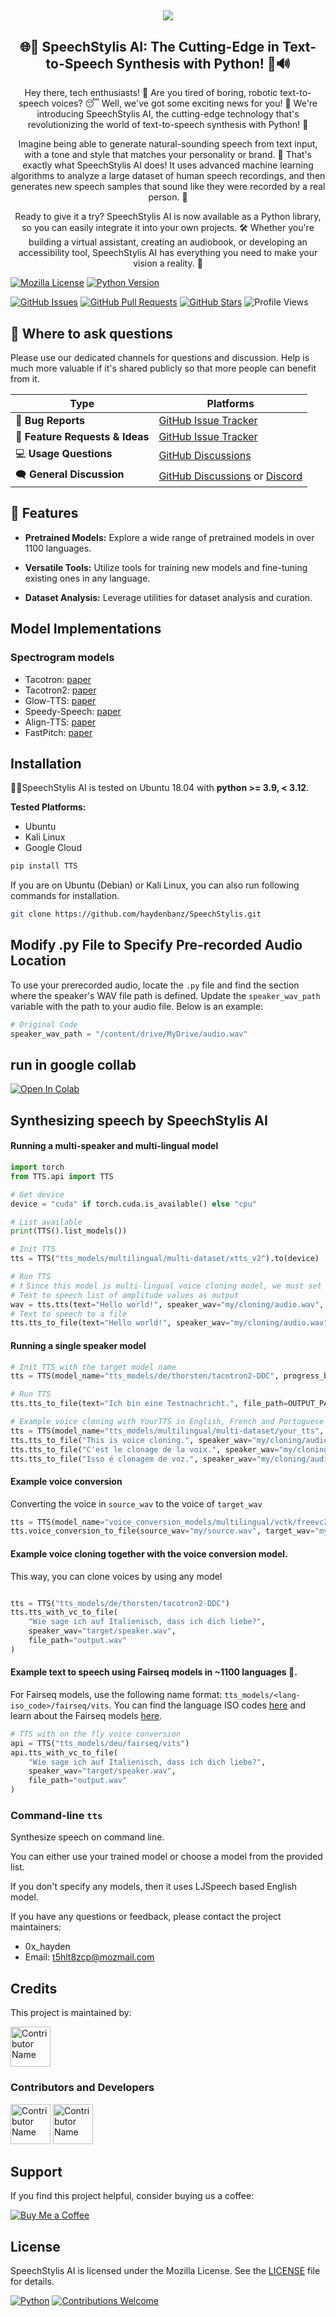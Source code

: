 <div align="center">


## <img src="https://raw.githubusercontent.com/haydenbanz/SpeechStylis/main/speechstylisbanner.png"  />

## 🌐🤖 SpeechStylis AI: The Cutting-Edge in Text-to-Speech Synthesis with Python! 🚀🔊





Hey there, tech enthusiasts! 👋 Are you tired of boring, robotic text-to-speech voices? 😴 Well, we've got some exciting news for you! 🎉 We're introducing SpeechStylis AI, the cutting-edge technology that's revolutionizing the world of text-to-speech synthesis with Python! 🚀

Imagine being able to generate natural-sounding speech from text input, with a tone and style that matches your personality or brand. 💬 That's exactly what SpeechStylis AI does! It uses advanced machine learning algorithms to analyze a large dataset of human speech recordings, and then generates new speech samples that sound like they were recorded by a real person. 🤯

Ready to give it a try? SpeechStylis AI is now available as a Python library, so you can easily integrate it into your own projects. 🛠️ Whether you're building a virtual assistant, creating an audiobook, or developing an accessibility tool, SpeechStylis AI has everything you need to make your vision a reality. 🏡

</div>

[![Mozilla License](https://img.shields.io/badge/License-Mozilla-blue?style=for-the-badge)](https://opensource.org/licenses/MPL-2.0)
[![Python Version](https://img.shields.io/static/v1?label=Python&message=3.6%2B&color=%230078D6&labelColor=%23e3e3e3&style=for-the-badge&logo=python)](https://www.python.org/downloads/)

[![GitHub Issues](https://img.shields.io/github/issues/haydenbanz/DiscordGloom?style=for-the-badge)](https://github.com/haydenbanz/SpeechStylis/issues)
[![GitHub Pull Requests](https://img.shields.io/github/issues-pr/haydenbanz/DiscordGloom?style=for-the-badge)](https://github.com/haydenbanz/SpeechStylis/pulls)
[![GitHub Stars](https://img.shields.io/github/stars/haydenbanz/DiscordGloom?style=for-the-badge)](https://github.com/haydenbanz/SpeechStylis/stargazers)
![Profile Views](https://komarev.com/ghpvc/?username=haydenbanz&color=%232A3E87&labelColor=%236A7DA8&style=for-the-badge)


## 💬 Where to ask questions
Please use our dedicated channels for questions and discussion. Help is much more valuable if it's shared publicly so that more people can benefit from it.

| Type                            | Platforms                               |
| ------------------------------- | --------------------------------------- |
| 🐛 **Bug Reports**              | [GitHub Issue Tracker]                  |
| 🎁 **Feature Requests & Ideas** | [GitHub Issue Tracker]                  |
| 💻 **Usage Questions**          | [GitHub Discussions]                    |
| 🗨️ **General Discussion**       | [GitHub Discussions] or [Discord]   |

[GitHub Issue Tracker]: https://github.com/coqui-ai/tts/issues
[GitHub Discussions]: [https://github.com/coqui-ai/TTS/discussions](https://github.com/haydenbanz/SpeechStylis/discussions/1)
[Discord]: https://discord.gg/ZFTCpAU53U
[Tutorials and Examples]: https://github.com/haydenbanz/SpeechStylis/wiki


## 🚀 Features

- **Pretrained Models:** Explore a wide range of pretrained models in over 1100 languages.
  
- **Versatile Tools:** Utilize tools for training new models and fine-tuning existing ones in any language.

- **Dataset Analysis:** Leverage utilities for dataset analysis and curation.

## Model Implementations
### Spectrogram models
- Tacotron: [paper](https://arxiv.org/abs/1703.10135)
- Tacotron2: [paper](https://arxiv.org/abs/1712.05884)
- Glow-TTS: [paper](https://arxiv.org/abs/2005.11129)
- Speedy-Speech: [paper](https://arxiv.org/abs/2008.03802)
- Align-TTS: [paper](https://arxiv.org/abs/2003.01950)
- FastPitch: [paper](https://arxiv.org/pdf/2006.06873.pdf)

## Installation

👩‍💻SpeechStylis AI is tested on Ubuntu 18.04 with **python >= 3.9, < 3.12**.

**Tested Platforms:**
- Ubuntu
- Kali Linux
- Google Cloud


```bash
pip install TTS
```


If you are on Ubuntu (Debian) or Kali Linux, you can also run following commands for installation.

```bash 
git clone https://github.com/haydenbanz/SpeechStylis.git
```

## Modify .py File to Specify Pre-recorded Audio Location

To use your prerecorded audio, locate the `.py` file and find the section where the speaker's WAV file path is defined. Update the `speaker_wav_path` variable with the path to your audio file. Below is an example:

```python
# Original Code
speaker_wav_path = "/content/drive/MyDrive/audio.wav"
```

## run in google collab

[![Open In Colab](https://colab.research.google.com/assets/colab-badge.svg)](https://colab.research.google.com/drive/1Xdzm-Cu1ofbyFv0xp7An-BNiXYYpTchV?usp=sharing)




## Synthesizing speech by SpeechStylis AI



#### Running a multi-speaker and multi-lingual model

```python
import torch
from TTS.api import TTS

# Get device
device = "cuda" if torch.cuda.is_available() else "cpu"

# List available 
print(TTS().list_models())

# Init TTS
tts = TTS("tts_models/multilingual/multi-dataset/xtts_v2").to(device)

# Run TTS
# ❗ Since this model is multi-lingual voice cloning model, we must set the target speaker_wav and language
# Text to speech list of amplitude values as output
wav = tts.tts(text="Hello world!", speaker_wav="my/cloning/audio.wav", language="en")
# Text to speech to a file
tts.tts_to_file(text="Hello world!", speaker_wav="my/cloning/audio.wav", language="en", file_path="output.wav")
```

#### Running a single speaker model

```python
# Init TTS with the target model name
tts = TTS(model_name="tts_models/de/thorsten/tacotron2-DDC", progress_bar=False).to(device)

# Run TTS
tts.tts_to_file(text="Ich bin eine Testnachricht.", file_path=OUTPUT_PATH)

# Example voice cloning with YourTTS in English, French and Portuguese
tts = TTS(model_name="tts_models/multilingual/multi-dataset/your_tts", progress_bar=False).to(device)
tts.tts_to_file("This is voice cloning.", speaker_wav="my/cloning/audio.wav", language="en", file_path="output.wav")
tts.tts_to_file("C'est le clonage de la voix.", speaker_wav="my/cloning/audio.wav", language="fr-fr", file_path="output.wav")
tts.tts_to_file("Isso é clonagem de voz.", speaker_wav="my/cloning/audio.wav", language="pt-br", file_path="output.wav")
```

#### Example voice conversion

Converting the voice in `source_wav` to the voice of `target_wav`

```python
tts = TTS(model_name="voice_conversion_models/multilingual/vctk/freevc24", progress_bar=False).to("cuda")
tts.voice_conversion_to_file(source_wav="my/source.wav", target_wav="my/target.wav", file_path="output.wav")
```

#### Example voice cloning together with the voice conversion model.
This way, you can clone voices by using any model 

```python

tts = TTS("tts_models/de/thorsten/tacotron2-DDC")
tts.tts_with_vc_to_file(
    "Wie sage ich auf Italienisch, dass ich dich liebe?",
    speaker_wav="target/speaker.wav",
    file_path="output.wav"
)
```

#### Example text to speech using **Fairseq models in ~1100 languages** 🤯.
For Fairseq models, use the following name format: `tts_models/<lang-iso_code>/fairseq/vits`.
You can find the language ISO codes [here](https://dl.fbaipublicfiles.com/mms/tts/all-tts-languages.html)
and learn about the Fairseq models [here](https://github.com/facebookresearch/fairseq/tree/main/examples/mms).

```python
# TTS with on the fly voice conversion
api = TTS("tts_models/deu/fairseq/vits")
api.tts_with_vc_to_file(
    "Wie sage ich auf Italienisch, dass ich dich liebe?",
    speaker_wav="target/speaker.wav",
    file_path="output.wav"
)
```

### Command-line `tts`

<!-- begin-tts-readme -->

Synthesize speech on command line.

You can either use your trained model or choose a model from the provided list.

If you don't specify any models, then it uses LJSpeech based English model.


If you have any questions or feedback, please contact the project maintainers:

* 0x_hayden
* Email: t5hlt8zcp@mozmail.com
## Credits

This project is maintained by:

[<img src="https://avatars.githubusercontent.com/u/135024483?s=48&v=4" width="64" height="64" alt="Contributor Name">](https://github.com/code-glitchers)

### Contributors and Developers

[<img src="https://avatars.githubusercontent.com/u/67865621?s=64&v=4" width="64" height="64" alt="Contributor Name">](https://github.com/mindglitchers)
[<img src="https://avatars.githubusercontent.com/u/116929670?s=64&v=4" width="64" height="64" alt="Contributor Name">](https://github.com/AldrinCode)


## Support

If you find this project helpful, consider buying us a coffee:

[![Buy Me a Coffee](https://img.shields.io/badge/Buy%20Me%20a%20Coffee-%23FFDD00?style=for-the-badge&logo=ko-fi&logoColor=white)](https://ko-fi.com/ciph3r#pageMessageModal)


## License

SpeechStylis AI is licensed under the Mozilla License. See the [LICENSE](LICENSE) file for details.



   

[![Python](https://img.shields.io/badge/Python-3.x-brightgreen.svg)](https://www.python.org/)
[![Contributions Welcome](https://img.shields.io/badge/Contributions-Welcome-brightgreen.svg)](CONTRIBUTING.md)

